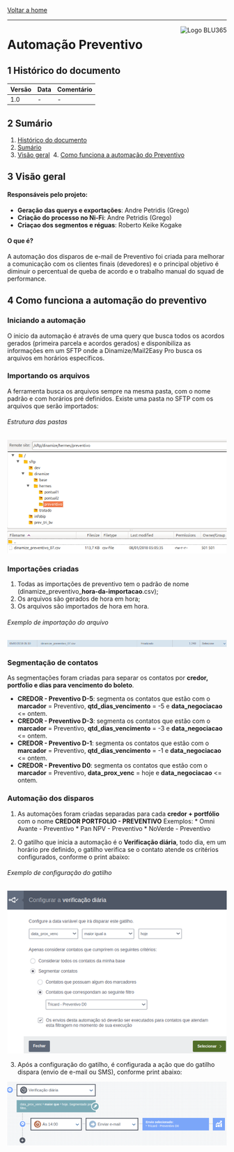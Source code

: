 [Voltar a home](../../readme.md)
___
<img src=".imgantifraude/logoblu365.png" alt="Logo BLU365" title="BLU365" align="right" height="60"/>

Automação Preventivo
======

## 1 Histórico do documento

Versão | Data | Comentário
---|---|---
1.0 | - | -

## 2 Sumário
  1. [Histórico do documento](#1-histórico-do-documento)
  2. [Sumário](#2-sumário)
  3. [Visão geral](#3-visão-geral)
  4. [Como funciona a automação do Preventivo](#4-como-funciona-a-automação-do-preventivo)

## 3 Visão geral

#### Responsáveis pelo projeto:

  - **Geração das querys e exportações**: Andre Petridis (Grego)
  - **Criação do processo no Ni-Fi**: Andre Petridis (Grego)
  - **Criaçao dos segmentos e réguas**: Roberto Keike Kogake

#### O que é?

  A automação dos disparos de e-mail de Preventivo foi criada para melhorar a comunicação com os clientes finais (devedores) e o principal objetivo é diminuir o  percentual de queba de acordo e o trabalho manual do squad de performance.

## 4 Como funciona a automação do preventivo

### Iniciando a automação
  O inicio da automação é através de uma query que busca todos os acordos gerados (primeira parcela e acordos gerados) e disponibiliza as informações em um SFTP  onde a Dinamize/Mail2Easy Pro busca os arquivos em horários específicos.

### Importando os arquivos

  A ferramenta busca os arquivos sempre na mesma pasta, com o nome padrão e com horários pré definidos.
  Existe uma pasta no SFTP com os arquivos que serão importados:

 ###### Estrutura das pastas
 ![authorization](img-auto-prev/pastas-sftp.png)

### Importações criadas
  1. Todas as importações de preventivo tem o padrão de nome (dinamize_preventivo_**hora-da-importacao**.csv);
  2. Os arquivos são gerados de hora em hora;
  3. Os arquivos são importados de hora em hora.
 

 ###### Exemplo de importação do arquivo
 ![authorization](img-auto-prev/import-prev.png)

### Segmentação de contatos

 As segmentações foram criadas para separar os contatos por **credor, portfolio e dias para vencimento do boleto**.
  * **CREDOR - Preventivo D-5**: segmenta os contatos que estão com o **marcador** = Preventivo, **qtd_dias_vencimento** = -5 e **data_negociacao** <= ontem.
  * **CREDOR - Preventivo D-3**: segmenta os contatos que estão com o **marcador** = Preventivo, **qtd_dias_vencimento** = -3 e **data_negociacao** <= ontem.
  * **CREDOR - Preventivo D-1**: segmenta os contatos que estão com o **marcador** = Preventivo, **qtd_dias_vencimento** = -1 e **data_negociacao** <= ontem.
  * **CREDOR - Preventivo D0**: segmenta os contatos que estão com o **marcador** = Preventivo, **data_prox_venc** = hoje e **data_negociacao** <= ontem.

### Automação dos disparos

  1. As automações foram criadas separadas para cada **credor + portfólio** com o nome **CREDOR PORTFOLIO - PREVENTIVO**
  Exemplos: 
    * Omni Avante - Preventivo 
    * Pan NPV - Preventivo
    * NoVerde - Preventivo

  2. O gatilho que inicia a automação é o **Verificação diária**, todo dia, em um horário pre definido, o gatilho verifica se o contato atende os critérios configurados, conforme o print abaixo:

  ###### Exemplo de configuração do gatilho
  ![authorization](img-auto-prev/conf_verif_diaria.png)

  3. Após a configuração do gatilho, é configurada a ação que do gatilho dispara (envio de e-mail ou SMS), conforme print abaixo:
  
  ![authorization](img-auto-prev/acao_gatilho.png)
